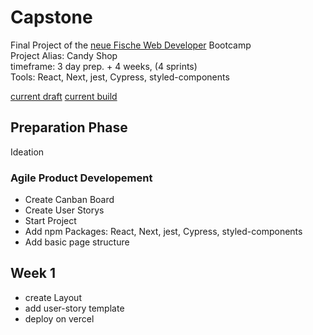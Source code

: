 # Capstone

Final Project of the [neue Fische Web Developer](https://www.neuefische.de/weiterbildung/web-development) Bootcamp <br/>
Project Alias: Candy Shop <br/>
timeframe: 3 day prep. + 4 weeks, (4 sprints) <br/>
Tools: React, Next, jest, Cypress, styled-components <br/>

[current draft](https://excalidraw.com/#json=5823450698481664,D2D_6Xe72Je9AbFx6f0kzg)
[current build](https://capstone-vb2webd.vercel.app/)

## Preparation Phase

Ideation



### Agile Product Developement

- Create Canban Board
- Create User Storys
- Start Project
- Add npm Packages: React, Next, jest, Cypress, styled-components
- Add basic page structure

## Week 1

- create Layout
- add user-story template
- deploy on vercel
